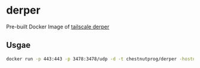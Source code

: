 # derper

Pre-built Docker Image of [tailscale derper](https://github.com/tailscale/tailscale/tree/main/cmd/derper)

## Usgae 

```sh
docker run -p 443:443 -p 3478:3478/udp -d -t chestnutprog/derper -hostname example.net -stun
```